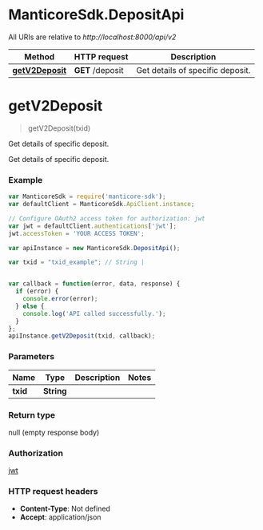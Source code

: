# ManticoreSdk.DepositApi

All URIs are relative to *http://localhost:8000/api/v2*

Method | HTTP request | Description
------------- | ------------- | -------------
[**getV2Deposit**](DepositApi.md#getV2Deposit) | **GET** /deposit | Get details of specific deposit.


<a name="getV2Deposit"></a>
# **getV2Deposit**
> getV2Deposit(txid)

Get details of specific deposit.

Get details of specific deposit.

### Example
```javascript
var ManticoreSdk = require('manticore-sdk');
var defaultClient = ManticoreSdk.ApiClient.instance;

// Configure OAuth2 access token for authorization: jwt
var jwt = defaultClient.authentications['jwt'];
jwt.accessToken = 'YOUR ACCESS TOKEN';

var apiInstance = new ManticoreSdk.DepositApi();

var txid = "txid_example"; // String | 


var callback = function(error, data, response) {
  if (error) {
    console.error(error);
  } else {
    console.log('API called successfully.');
  }
};
apiInstance.getV2Deposit(txid, callback);
```

### Parameters

Name | Type | Description  | Notes
------------- | ------------- | ------------- | -------------
 **txid** | **String**|  | 

### Return type

null (empty response body)

### Authorization

[jwt](../README.md#jwt)

### HTTP request headers

 - **Content-Type**: Not defined
 - **Accept**: application/json

